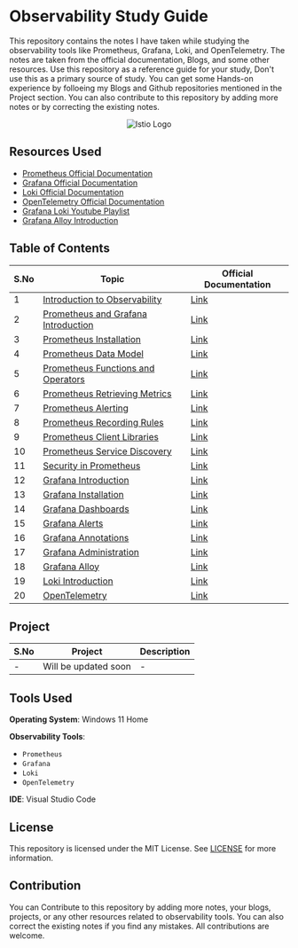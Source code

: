 # Observability Study Guide

This repository contains the notes I have taken while studying the observability tools like Prometheus, Grafana, Loki, and OpenTelemetry. The notes are taken from the official documentation, Blogs, and some other resources. Use this repository as a reference guide for your study, Don't use this as a primary source of study. You can get some Hands-on experience by folloeing my Blogs and Github repositories mentioned in the Project section. You can also contribute to this repository by adding more notes or by correcting the existing notes.

<p align="center">
    <img src="https://github.com/mathesh-me/monitoring-study-guide/assets/144098846/8b18e404-2219-425b-974d-68c5ccbc21db" alt="Istio Logo"/>
</p>

## Resources Used

- [Prometheus Official Documentation](https://prometheus.io/docs/introduction/overview/)
- [Grafana Official Documentation](https://grafana.com/docs/grafana/latest/getting-started/what-is-grafana/)
- [Loki Official Documentation](https://grafana.com/docs/loki/latest/)
- [OpenTelemetry Official Documentation](https://opentelemetry.io/docs/)
- [Grafana Loki Youtube Playlist](https://youtube.com/playlist?list=PLDGkOdUX1UjpIWD3wTGGsiN4adkOq3LzQ&si=-NoLSXShaRV4kIUn)
- [Grafana Alloy Introduction](https://youtube.com/playlist?list=PLDGkOdUX1Ujo4nPEPvbeMayN8qilKkKF5&si=0sJjVhKMygRs6ESf)

## Table of Contents

| S.No | Topic | Official Documentation |
|------|-------|-----------------------|
| 1 | [Introduction to Observability](montoring-intro.md) | [Link](https://newrelic.com/blog/best-practices/what-is-observability) |
| 2 | [Prometheus and Grafana Introduction](prometheus-grafana-intro.md) | [Link](https://prometheus.io/docs/introduction/overview/) |
| 3 | [Prometheus Installation](prometheus/installation/) | [Link](https://prometheus.io/docs/prometheus/latest/installation/) |
| 4 | [Prometheus Data Model](prometheus/data-model/) | [Link](https://prometheus.io/docs/prometheus/latest/querying/basics/) |
| 5 | [Prometheus Functions and Operators](prometheus/functions-operators/) | [Link](https://prometheus.io/docs/prometheus/latest/querying/functions/) |
| 6 | [Prometheus Retrieving Metrics](prometheus/retrieving-metrics/) | [Link](https://prometheus.io/docs/prometheus/latest/querying/basics/) |
| 7 | [Prometheus Alerting](prometheus/alerts/) | [Link](https://prometheus.io/docs/prometheus/latest/configuration/alerting_rules/) |
| 8 | [Prometheus Recording Rules](prometheus/recording-rules/) | [Link](https://prometheus.io/docs/prometheus/latest/configuration/recording_rules/) |
| 9 | [Prometheus Client Libraries](prometheus/client-libraries/) | [Link](https://prometheus.io/docs/instrumenting/clientlibs/) |
| 10 | [Prometheus Service Discovery](prometheus/service-discovery/) | [Link](https://prometheus.io/docs/prometheus/latest/configuration/configuration/#<file_sd_config>) |
| 11 | [Security in Prometheus](prometheus/security/) | [Link](https://prometheus.io/docs/prometheus/latest/configuration/basic_auth/) |
| 12 | [Grafana Introduction](grafana/grafana.md) | [Link](https://grafana.com/docs/grafana/latest/getting-started/what-is-grafana/) |
| 13 | [Grafana Installation](grafana/installation/) | [Link](https://grafana.com/docs/grafana/latest/installation/) |
| 14 | [Grafana Dashboards](grafana/grafana.md/) | [Link](https://grafana.com/docs/grafana/latest/getting-started/getting-started-prometheus/) |
| 15 | [Grafana Alerts](grafana/alerts/) | [Link](https://grafana.com/docs/grafana/latest/alerting/create-alerts/) |
| 16 | [Grafana Annotations](grafana/annotations/) | [Link](https://grafana.com/docs/grafana/latest/dashboards/annotations/) |
| 17 | [Grafana Administration](grafana/administration/) | [Link](https://grafana.com/docs/grafana/latest/administration/) |
| 18 | [Grafana Alloy](grafana/opentelemetry/grafana-alloy/) | [Link](https://grafana.com/docs/alloy/latest/) |
| 19 | [Loki Introduction](grafana/loki/) | [Link](https://grafana.com/docs/loki/latest/) |
| 20 | [OpenTelemetry](grafana/opentelemetry/) | [Link](https://opentelemetry.io/docs/) |

## Project

| S.No | Project | Description |
|------|---------|-------------|
| - | Will be updated soon | - |

## Tools Used

**Operating System**: Windows 11 Home

**Observability Tools**:
- `Prometheus`
- `Grafana`
- `Loki`
- `OpenTelemetry`

**IDE**: Visual Studio Code

## License

This repository is licensed under the MIT License. See [LICENSE](LICENSE) for more information.

## Contribution

You can Contribute to this repository by adding more notes, your blogs, projects, or any other resources related to observability tools. You can also correct the existing notes if you find any mistakes. All contributions are welcome.
